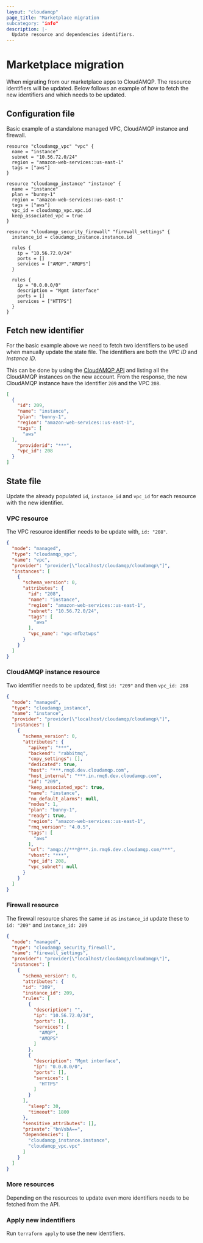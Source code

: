 ```yaml
---
layout: "cloudamqp"
page_title: "Marketplace migration
subcategory: "info"
description: |-
  Update resource and dependencies identifiers.
---
```


# Marketplace migration

When migrating from our marketplace apps to CloudAMQP. The resource identifiers will be updated.
Below follows an example of how to fetch the new identifiers and which needs to be updated.

## Configuration file

Basic example of a standalone managed VPC, CloudAMQP instance and firewall.

```hcl
resource "cloudamqp_vpc" "vpc" {
  name = "instance"
  subnet = "10.56.72.0/24"
  region = "amazon-web-services::us-east-1"
  tags = ["aws"]
}

resource "cloudamqp_instance" "instance" {
  name = "instance"
  plan = "bunny-1"
  region = "amazon-web-services::us-east-1"
  tags = ["aws"]
  vpc_id = cloudamqp_vpc.vpc.id
  keep_associated_vpc = true
}

resource "cloudamqp_security_firewall" "firewall_settings" {
  instance_id = cloudamqp_instance.instance.id
  
  rules {
    ip = "10.56.72.0/24"
    ports = []
    services = ["AMQP","AMQPS"]
  }

  rules {
    ip = "0.0.0.0/0"
    description = "Mgmt interface"
    ports = []
    services = ["HTTPS"]
  }
}
```

## Fetch new identifier

For the basic example above we need to fetch two identifiers to be used when manually update the state file. The identifiers are both the *VPC ID* and *Instance ID*.

This can be done by using the [CloudAMQP API](https://docs.cloudamqp.com/#list-instances) and listing all the CloudAMQP instances on the new account. From the response, the new CloudAMQP instance have the identifier `209` and the VPC `208`. 

```json
[
  {
    "id": 209,
    "name": "instance",
    "plan": "bunny-1",
    "region": "amazon-web-services::us-east-1",
    "tags": [
      "aws"
  ],
    "providerid": "***",
    "vpc_id": 208
  }
]
```

## State file

Update the already populated `id`, `instance_id` and `vpc_id` for each resource with the new identifier. 

### VPC resource

The VPC resource identifier needs to be update with, `id: "208"`.

```json
{
  "mode": "managed",
  "type": "cloudamqp_vpc",
  "name": "vpc",
  "provider": "provider[\"localhost/cloudamqp/cloudamqp\"]",
  "instances": [
    {
      "schema_version": 0,
      "attributes": {
        "id": "208",
        "name": "instance",
        "region": "amazon-web-services::us-east-1",
        "subnet": "10.56.72.0/24",
        "tags": [
          "aws"
        ],
        "vpc_name": "vpc-mfbztwps"
      }
    }
  ]
}
```

### CloudAMQP instance resource

Two identifier needs to be updated,  first `id: "209"` and then `vpc_id: 208` 

```json
{
  "mode": "managed",
  "type": "cloudamqp_instance",
  "name": "instance",
  "provider": "provider[\"localhost/cloudamqp/cloudamqp\"]",
  "instances": [
    {
      "schema_version": 0,
      "attributes": {
        "apikey": "***",
        "backend": "rabbitmq",
        "copy_settings": [],
        "dedicated": true,
        "host": "***.rmq6.dev.cloudamqp.com",
        "host_internal": "***.in.rmq6.dev.cloudamqp.com",
        "id": "209",
        "keep_associated_vpc": true,
        "name": "instance",
        "no_default_alarms": null,
        "nodes": 1,
        "plan": "bunny-1",
        "ready": true,
        "region": "amazon-web-services::us-east-1",
        "rmq_version": "4.0.5",
        "tags": [
          "aws"
        ],
        "url": "amqp://***@***.in.rmq6.dev.cloudamqp.com/***",
        "vhost": "***",
        "vpc_id": 208,
        "vpc_subnet": null
      }
    }
  ]
}
```

### Firewall resource

The firewall resource shares the same `id` as `instance_id` update these to `id: "209"` and `instance_id: 209` 

```json
{
  "mode": "managed",
  "type": "cloudamqp_security_firewall",
  "name": "firewall_settings",
  "provider": "provider[\"localhost/cloudamqp/cloudamqp\"]",
  "instances": [
    {
      "schema_version": 0,
      "attributes": {
      "id": "209",
      "instance_id": 209,
      "rules": [
        {
          "description": "",
          "ip": "10.56.72.0/24",
          "ports": [],
          "services": [
            "AMQP",
            "AMQPS"
          ]
        },
        {
          "description": "Mgmt interface",
          "ip": "0.0.0.0/0",
          "ports": [],
          "services": [
            "HTTPS"
          ]
        }
      ],
        "sleep": 30,
        "timeout": 1800
      },
      "sensitive_attributes": [],
      "private": "bnVsbA==",
      "dependencies": [
        "cloudamqp_instance.instance",
        "cloudamqp_vpc.vpc"
      ]
    }
  ]
}
```

### More resources

Depending on the resources to update even more identifiers needs to be fetched from the API.

### Apply new indentifiers

Run `terraform apply` to use the new identifiers.
